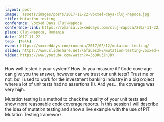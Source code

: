 ```yaml
---
layout: post
image:  assets/images/posts/2017-11-22-voxxed-days-cluj-napoca.jpg
title: Mutation testing
conference: Voxxed Days Cluj-Napoca
conference-link: https://romania.voxxeddays.com/cluj-napoca/2017-11-22/
place: Cluj-Napoca, Romania
date: 2017-11-22
tags: [Talk]
event: https://voxxeddays.com/romania/2017/07/12/mutation-testing/
slides: https://www.slideshare.net/RafaLeszko/mutation-testing-voxxed-days-clujnapoca-2017
video: https://www.youtube.com/watch?v=3o3RuZJnJDY
---
```


How well tested is your system? How do you measure it? Code coverage can give you the answer, however can we trust our unit tests? Trust me or not, but I used to work for the investment banking industry in a big project where a lot of unit tests had no assertions (!). And yes… the coverage was very high.

Mutation testing is a method to check the quality of your unit tests and show more reasonable code coverage reports. In this session I will describe the idea of mutation testing and show a live example with the use of PIT Mutation Testing framework.